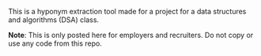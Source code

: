 This is a hyponym extraction tool made for a project for a data structures and algorithms (DSA) class.

**Note**: This is only posted here for employers and recruiters. Do not copy or use any code from this repo.
